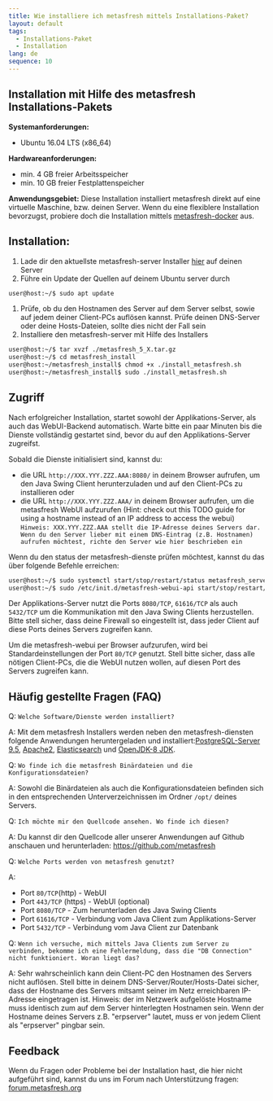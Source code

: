 ```yaml
---
title: Wie installiere ich metasfresh mittels Installations-Paket?
layout: default
tags:
  - Installations-Paket
  - Installation
lang: de
sequence: 10
---
```


## Installation mit Hilfe des metasfresh Installations-Pakets

**Systemanforderungen:**
* Ubuntu 16.04 LTS (x86_64)

**Hardwareanforderungen:**
* min. 4 GB freier Arbeitsspeicher
* min. 10 GB freier Festplattenspeicher

**Anwendungsgebiet:**
Diese Installation installiert metasfresh direkt auf eine virtuelle Maschine, bzw. deinen Server.
Wenn du eine flexiblere Installation bevorzugst, probiere doch die Installation mittels [metasfresh-docker](Wie_installiere_ich_den_metasfresh_Stack_mit_Docker) aus.


## Installation:
1. Lade dir den aktuellste metasfresh-server Installer [hier](http://metasfresh.com/download/) auf deinen Server
1. Führe ein Update der Quellen auf deinem Ubuntu server durch
```bash
user@host:~/$ sudo apt update
```
1. Prüfe, ob du den Hostnamen des Server auf dem Server selbst, sowie auf jedem deiner Client-PCs auflösen kannst. Prüfe deinen DNS-Server oder deine Hosts-Dateien, sollte dies nicht der Fall sein
1. Installiere den metasfresh-server mit Hilfe des Installers

```bash
user@host:~/$ tar xvzf ./metasfresh_5_X.tar.gz
user@host:~/$ cd metasfresh_install
user@host:~/metasfresh_install$ chmod +x ./install_metasfresh.sh
user@host:~/metasfresh_install$ sudo ./install_metasfresh.sh
```

## Zugriff

Nach erfolgreicher Installation, startet sowohl der Applikations-Server, als auch das WebUI-Backend automatisch. Warte bitte ein paar Minuten bis die Dienste vollständig gestartet sind, bevor du auf den Applikations-Server zugreifst.

Sobald die Dienste initialisiert sind, kannst du:
* die URL `http://XXX.YYY.ZZZ.AAA:8080/` in deinem Browser aufrufen, um den Java Swing Client herunterzuladen und auf den Client-PCs zu installieren
oder
* die URL `http://XXX.YYY.ZZZ.AAA/` in deinem Browser aufrufen, um die metasfresh WebUI aufzurufen (Hint: check out this TODO guide for using a hostname instead of an IP address to access the webui)
`Hinweis: XXX.YYY.ZZZ.AAA stellt die IP-Adresse deines Servers dar. Wenn du den Server lieber mit einem DNS-Eintrag (z.B. Hostnamen) aufrufen möchtest, richte den Server wie hier beschrieben ein`

Wenn du den status der metasfresh-dienste prüfen möchtest, kannst du das über folgende Befehle erreichen:
```bash
user@host:~/$ sudo systemctl start/stop/restart/status metasfresh_server.service
user@host:~/$ sudo /etc/init.d/metasfresh-webui-api start/stop/restart/status
```

Der Applikations-Server nutzt die Ports `8080/TCP`, `61616/TCP` als auch `5432/TCP` um die Kommunikation mit den Java Swing Clients herzustellen. Bitte stell sicher, dass deine Firewall so eingestellt ist, dass jeder Client auf diese Ports deines Servers zugreifen kann.

Um die metasfresh-webui per Browser aufzurufen, wird bei Standardeinstellungen der Port `80/TCP` genutzt. Stell bitte sicher, dass alle nötigen Client-PCs, die die WebUI nutzen wollen, auf diesen Port des Servers zugreifen kann.


## Häufig gestellte Fragen (FAQ)
Q: `Welche Software/Dienste werden installiert?`

A: Mit dem metasfresh Installers werden neben den metasfresh-diensten folgende Anwendungen heruntergeladen und installiert:[PostgreSQL-Server 9.5](https://www.postgresql.org/), [Apache2](https://httpd.apache.org/), [Elasticsearch](https://www.elastic.co/) und [OpenJDK-8 JDK](http://openjdk.java.net/projects/jdk8/).

Q: `Wo finde ich die metasfresh Binärdateien und die Konfigurationsdateien?`

A: Sowohl die Binärdateien als auch die Konfigurationsdateien befinden sich in den entsprechenden Unterverzeichnissen im Ordner `/opt/` deines Servers.

Q: `Ich möchte mir den Quellcode ansehen. Wo finde ich diesen?`

A: Du kannst dir den Quellcode aller unserer Anwendungen auf Github anschauen und herunterladen: https://github.com/metasfresh

Q: `Welche Ports werden von metasfresh genutzt?`

A:
* Port `80/TCP`(http) - WebUI
* Port `443/TCP` (https) - WebUI (optional)
* Port `8080/TCP` - Zum herunterladen des Java Swing Clients
* Port `61616/TCP` - Verbindung vom Java Client zum Applikations-Server
* Port `5432/TCP` - Verbindung vom Java Client zur Datenbank

Q: `Wenn ich versuche, mich mittels Java Clients zum Server zu verbinden, bekomme ich eine Fehlermeldung, dass die "DB Connection" nicht funktioniert. Woran liegt das?`

A: Sehr wahrscheinlich kann dein Client-PC den Hostnamen des Servers nicht auflösen. Stell bitte in deinem DNS-Server/Router/Hosts-Datei sicher, dass der Hostname des Servers mitsamt seiner im Netz erreichbaren IP-Adresse eingetragen ist.
Hinweis: der im Netzwerk aufgelöste Hostname muss identisch zum auf dem Server hinterlegten Hostnamen sein.
Wenn der Hostname deines Servers z.B. "erpserver" lautet, muss er von jedem Client als "erpserver" pingbar sein.


## Feedback

Wenn du Fragen oder Probleme bei der Installation hast, die hier nicht aufgeführt sind, kannst du uns im Forum nach Unterstützung fragen: [forum.metasfresh.org](http://forum.metasfresh.org)
